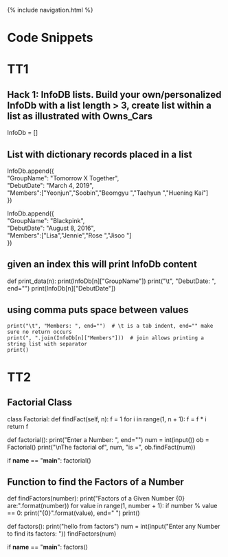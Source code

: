 {% include navigation.html %}

# Code Snippets
# TT1
## Hack 1: InfoDB lists.  Build your own/personalized InfoDb with a list length > 3,  create list within a list as illustrated with Owns_Cars

InfoDb = []
## List with dictionary records placed in a list  
InfoDb.append({  
               "GroupName": "Tomorrow X Together",   
               "DebutDate": "March 4, 2019",   
               "Members":["Yeonjun","Soobin","Beomgyu ","Taehyun ","Huening Kai"]  
              }) 

InfoDb.append({  
               "GroupName": "Blackpink",   
               "DebutDate": "August 8, 2016",   
               "Members":["Lisa","Jennie","Rose ","Jisoo "]  
              })  

## given an index this will print InfoDb content
def print_data(n):
    print(InfoDb[n]["GroupName"]) 
    print("\t", "DebutDate: ", end="") 
    print(InfoDb[n]["DebutDate"]) 
## using comma puts space between values
    print("\t", "Members: ", end="")  # \t is a tab indent, end="" make sure no return occurs
    print(", ".join(InfoDb[n]["Members"]))  # join allows printing a string list with separator
    print()



# TT2
## Factorial Class
class Factorial:
    def findFact(self, n):
        f = 1
        for i in range(1, n + 1):
            f = f * i
        return f

def factorial():
  print("Enter a Number: ", end="")
  num = int(input())
  ob = Factorial()
  print("\nThe factorial of", num, "is =", ob.findFact(num))

if __name__ == "__main__":
    factorial()

## Function to find the Factors of a Number
def findFactors(number):
    print("Factors of a Given Number {0} are:".format(number))
    for value in range(1, number + 1):
        if number % value == 0:
            print("{0}".format(value), end=" ")
    print()

def factors():
    print("hello from factors")
    num = int(input("Enter any Number to find its factors: "))
    findFactors(num)

if __name__ == "__main__":
    factors()
